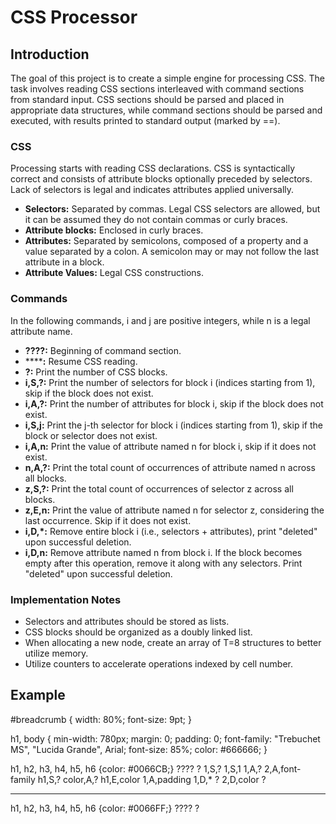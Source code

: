 # CSS Processor

## Introduction

The goal of this project is to create a simple engine for processing CSS. The task involves reading CSS sections interleaved with command sections from standard input. CSS sections should be parsed and placed in appropriate data structures, while command sections should be parsed and executed, with results printed to standard output (marked by ==).

### CSS

Processing starts with reading CSS declarations. CSS is syntactically correct and consists of attribute blocks optionally preceded by selectors. Lack of selectors is legal and indicates attributes applied universally.

- **Selectors:** Separated by commas. Legal CSS selectors are allowed, but it can be assumed they do not contain commas or curly braces.
- **Attribute blocks:** Enclosed in curly braces.
- **Attributes:** Separated by semicolons, composed of a property and a value separated by a colon. A semicolon may or may not follow the last attribute in a block.
- **Attribute Values:** Legal CSS constructions.

### Commands

In the following commands, i and j are positive integers, while n is a legal attribute name.

- **????:** Beginning of command section.
- ******:** Resume CSS reading.
- **?:** Print the number of CSS blocks.
- **i,S,?:** Print the number of selectors for block i (indices starting from 1), skip if the block does not exist.
- **i,A,?:** Print the number of attributes for block i, skip if the block does not exist.
- **i,S,j:** Print the j-th selector for block i (indices starting from 1), skip if the block or selector does not exist.
- **i,A,n:** Print the value of attribute named n for block i, skip if it does not exist.
- **n,A,?:** Print the total count of occurrences of attribute named n across all blocks.
- **z,S,?:** Print the total count of occurrences of selector z across all blocks.
- **z,E,n:** Print the value of attribute named n for selector z, considering the last occurrence. Skip if it does not exist.
- **i,D,*:** Remove entire block i (i.e., selectors + attributes), print "deleted" upon successful deletion.
- **i,D,n:** Remove attribute named n from block i. If the block becomes empty after this operation, remove it along with any selectors. Print "deleted" upon successful deletion.

### Implementation Notes

- Selectors and attributes should be stored as lists.
- CSS blocks should be organized as a doubly linked list.
- When allocating a new node, create an array of T=8 structures to better utilize memory.
- Utilize counters to accelerate operations indexed by cell number.

## Example

#breadcrumb 
{
	width: 80%;
	font-size: 9pt;
}

h1, body {
	min-width: 780px;
	margin: 0;
	padding: 0;
	font-family: "Trebuchet MS", "Lucida Grande", Arial;
	font-size: 85%;
	color: #666666;
}

h1, h2, h3, h4, h5, h6 {color: #0066CB;}
????
?
1,S,?
1,S,1
1,A,?
2,A,font-family
h1,S,?
color,A,?
h1,E,color
1,A,padding
1,D,*
?
2,D,color
?

****
h1, h2, h3, h4, h5, h6 {color: #0066FF;}
????
?

